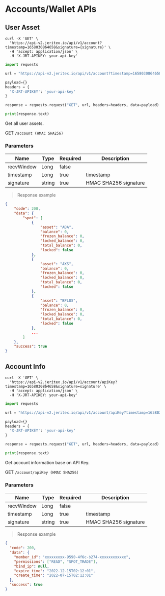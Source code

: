 # Accounts/Wallet APIs

## User Asset

```shell
curl -X 'GET' \
  'https://api-v2.jeritex.io/api/v1/account?timestamp=1658030864658&signature={signature}' \
  -H 'accept: application/json' \
  -H 'X-JRT-APIKEY: your-api-key'
```

```python
import requests

url = "https://api-v2.jeritex.io/api/v1/account?timestamp=1658030864658&signature={signature}"

payload={}
headers = {
  'X-JRT-APIKEY': 'your-api-key'
}

response = requests.request("GET", url, headers=headers, data=payload)

print(response.text)
```

Get all user assets.

GET `/account (HMAC SHA256)`

### Parameters

| Name       | Type   | Required | Description           |
| ---------- | ------ | -------- | --------------------- |
| recvWindow | Long   | false    |                       |
| timestamp  | Long   | true     | timestamp             |
| signature  | string | true     | HMAC SHA256 signature |

> Response example

```json
{
    "code": 200,
    "data": {
        "spot": [
            {
                "asset": "ADA",
                "balance": 0,
                "frozen_balance": 0,
                "locked_balance": 0,
                "total_balance": 0,
                "locked": false
            },
            {
                "asset": "AXS",
                "balance": 0,
                "frozen_balance": 0,
                "locked_balance": 0,
                "total_balance": 0,
                "locked": false
            },
            {
                "asset": "BPLUS",
                "balance": 0,
                "frozen_balance": 0,
                "locked_balance": 0,
                "total_balance": 0,
                "locked": false
            },
            ...
        ]
    },
    "success": true
}
```

## Account Info

```shell
curl -X 'GET' \
  'https://api-v2.jeritex.io/api/v1/account/apiKey?timestamp=1658030864658&signature=signature' \
  -H 'accept: application/json' \
  -H 'X-JRT-APIKEY: your-api-key'
```

```python
import requests

url = "https://api-v2.jeritex.io/api/v1/account/apiKey?timestamp=1658030864658&signature=signature"

payload={}
headers = {
  'X-JRT-APIKEY': 'your-api-key'
}

response = requests.request("GET", url, headers=headers, data=payload)

print(response.text)
```

Get account information base on API Key.

GET `/account/apiKey (HMAC SHA256)`

### Parameters

| Name       | Type   | Required | Description           |
| ---------- | ------ | -------- | --------------------- |
| recvWindow | Long   | false    |                       |
| timestamp  | Long   | true     | timestamp             |
| signature  | string | true     | HMAC SHA256 signature |

> Response example

```json
{
  "code": 200,
  "data": {
    "member_id": "xxxxxxxxx-9590-4f6c-b274-xxxxxxxxxxxx",
    "permissions": ["READ", "SPOT_TRADE"],
    "bind_ip": null,
    "expire_time": "2022-12-15T02:12:01",
    "create_time": "2022-07-15T02:12:01"
  },
  "success": true
}
```
